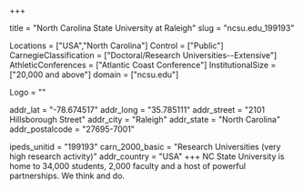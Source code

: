 
+++

title = "North Carolina State University at Raleigh"
slug = "ncsu.edu_199193"

Locations = ["USA","North Carolina"]
Control = ["Public"]
CarnegieClassification = ["Doctoral/Research Universities--Extensive"]
AthleticConferences = ["Atlantic Coast Conference"]
InstitutionalSize = ["20,000 and above"]
domain = ["ncsu.edu"]

Logo = ""

addr_lat = "-78.674517"
addr_long = "35.785111"
addr_street = "2101 Hillsborough Street"
addr_city = "Raleigh"
addr_state = "North Carolina"
addr_postalcode = "27695-7001"

ipeds_unitid = "199193"
carn_2000_basic = "Research Universities (very high research activity)"
addr_country = "USA"
+++
    NC State University is home to 34,000 students, 2,000 faculty and a host of powerful partnerships. We think and do.

